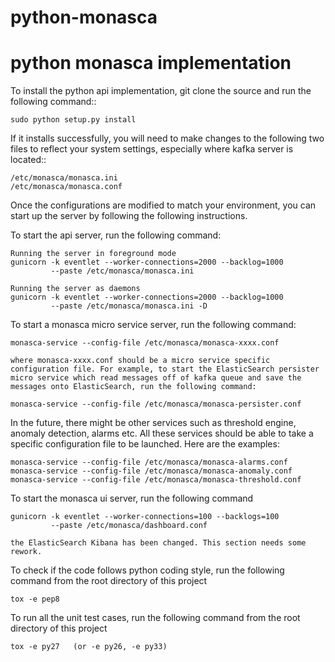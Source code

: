 python-monasca
==================

python monasca implementation
=================================

To install the python api implementation, git clone the source and run the
following command::

    sudo python setup.py install

If it installs successfully, you will need to make changes to the following
two files to reflect your system settings, especially where kafka server is
located::

    /etc/monasca/monasca.ini
    /etc/monasca/monasca.conf

Once the configurations are modified to match your environment, you can start
up the server by following the following instructions.

To start the api server, run the following command:

    Running the server in foreground mode
    gunicorn -k eventlet --worker-connections=2000 --backlog=1000
             --paste /etc/monasca/monasca.ini

    Running the server as daemons
    gunicorn -k eventlet --worker-connections=2000 --backlog=1000
             --paste /etc/monasca/monasca.ini -D

To start a monasca micro service server, run the following command:

    monasca-service --config-file /etc/monasca/monasca-xxxx.conf

    where monasca-xxxx.conf should be a micro service specific
    configuration file. For example, to start the ElasticSearch persister
    micro service which read messages off of kafka queue and save the
    messages onto ElasticSearch, run the following command:

    monasca-service --config-file /etc/monasca/monasca-persister.conf

In the future, there might be other services such as threshold engine,
anomaly detection, alarms etc. All these services should be able to take
a specific configuration file to be launched. Here are the examples:

    monasca-service --config-file /etc/monasca/monasca-alarms.conf
    monasca-service --config-file /etc/monasca/monasca-anomaly.conf
    monasca-service --config-file /etc/monasca/monasca-threshold.conf

To start the monasca ui server, run the following command

    gunicorn -k eventlet --worker-connections=100 --backlogs=100
             --paste /etc/monasca/dashboard.conf

    the ElasticSearch Kibana has been changed. This section needs some
    rework.

To check if the code follows python coding style, run the following command
from the root directory of this project

    tox -e pep8

To run all the unit test cases, run the following command from the root
directory of this project

    tox -e py27   (or -e py26, -e py33)